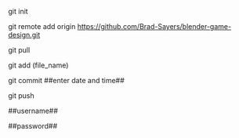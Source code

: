 git init

git remote add origin https://github.com/Brad-Sayers/blender-game-design.git

git pull

git add (file_name)

git commit 
##enter date and time##

git push

##username##

##password##

